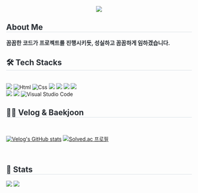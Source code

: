 <div align= "center">
    <img src="https://capsule-render.vercel.app/api?type=rect&color=99CCFF&height=180&text=Jeong%20Eun-Ah&animation=&fontColor=FFFFFF&fontSize=90" />
    </div>
    <div style="text-align: left;"> 
    <h2 style="border-bottom: 1px solid #d8dee4; color: #282d33;"> About Me </h2>  
    <div style="font-weight: 700; font-size: 15px; text-align: left; color: #282d33;"> 꼼꼼한 코드가 프로젝트를 진행시키듯, 성실하고 꼼꼼하게 임하겠습니다. </div> 
    </div>
    <div style="text-align: left;">
    <h2 style="border-bottom: 1px solid #d8dee4; color: #282d33;"> 🛠️ Tech Stacks </h2> <br> 
    <div style="margin: ; text-align: left;" "text-align: left;"> <img src="https://img.shields.io/badge/Git-F05032?style=for-the-badge&logo=Git&logoColor=white">
        <img alt="Html" src ="https://img.shields.io/badge/HTML5-E34F26.svg?&style=for-the-badge&logo=HTML5&logoColor=white"/> 
        <img alt="Css" src ="https://img.shields.io/badge/CSS3-1572B6.svg?&style=for-the-badge&logo=CSS3&logoColor=white"/> 
          <img src="https://img.shields.io/badge/Java-007396?style=for-the-badge&logo=Java&logoColor=white">
          <img src="https://img.shields.io/badge/jQuery-0769AD?style=for-the-badge&logo=jQuery&logoColor=white">
          <img src="https://img.shields.io/badge/Javascript-F7DF1E?style=for-the-badge&logo=Javascript&logoColor=white">
          <img src="https://img.shields.io/badge/Oracle-F80000?style=for-the-badge&logo=Oracle&logoColor=white">
          <br/><img src="https://img.shields.io/badge/Spring-6DB33F?style=for-the-badge&logo=Spring&logoColor=white">
          <img src="https://img.shields.io/badge/Bootstrap-7952B3?style=for-the-badge&logo=Bootstrap&logoColor=white">
        <img alt="Visual Studio Code" src ="https://img.shields.io/badge/Visual Studio Code-007ACC.svg?&style=for-the-badge&logo=Visual Studio Code&logoColor=white"/> 
          </div>
    </div>
    <div style="text-align: left;">
    <h2 style="border-bottom: 1px solid #d8dee4; color: #282d33;"> 🧑‍💻 Velog & Baekjoon </h2> <br> 
    <p><a href="https://velog.io/@eunah"><img src="https://velog-readme-stats.vercel.app/api?name=eunah" alt="Velog&#39;s GitHub stats"></a>
<a href="https://solved.ac/eunah0507"><img src="http://mazassumnida.wtf/api/v2/generate_badge?boj=eunah0507" alt="Solved.ac
프로필"></a></p> 
        <br> 
    <div style="text-align: left;">  </div> 
    </div>
    <div style="text-align: left;"> 
    <h2 style="border-bottom: 1px solid #d8dee4; color: #282d33;"> 🏅 Stats </h2> <div style="text-align: left;"> <img src="https://github-readme-stats.vercel.app/api?username=eunah0507&bg_color=180,343f56,00000000&title_color=ffffff&text_color=ffffff"
         /> <img src="https://github-readme-stats.vercel.app/api/top-langs/?username=eunah0507&layout=compact&bg_color=180,343f56,00000000&title_color=ffffff&text_color=ffffff"
           /> </div> 
    </div>
    
